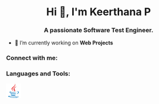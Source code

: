 <h1 align="center">Hi 👋, I'm Keerthana P</h1>
<h3 align="center">A passionate Software Test Engineer.</h3>

- 🔭 I’m currently working on **Web Projects**

<h3 align="left">Connect with me:</h3>
<p align="left">
</p>

<h3 align="left">Languages and Tools:</h3>
<p align="left"> <a href="https://www.java.com" target="_blank" rel="noreferrer"> <img src="https://raw.githubusercontent.com/devicons/devicon/master/icons/java/java-original.svg" alt="java" width="40" height="40"/> </a> </p>
